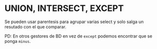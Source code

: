 # UNION, INTERSECT, EXCEPT
Se pueden usar parentesis para agrupar varias select y solo salga un resutado con el que comparar.

PD: En otros gestores de BD en vez de `except` podemos encontrar que se ponga `minus`.